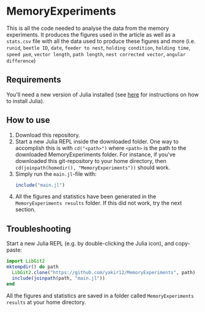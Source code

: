 # MemoryExperiments
This is all the code needed to analyse the data from the memory experiments. It produces the figures used in the article as well as a `stats.csv` file with all the data used to produce these figures and more (i.e. `runid`, `beetle ID`, `date`, `feeder to nest`, `holding condition`, `holding time`, `speed μ±σ`, `vector length`, `path length`, `nest corrected vector`, `angular difference`)

## Requirements
You'll need a new version of Julia installed (see [here](https://julialang.org/downloads/) for instructions on how to install Julia).

## How to use
1. Download this repository.
2. Start a new Julia REPL inside the downloaded folder. One way to accomplish this is with `cd("<path>")` where `<path>` is the path to the downloaded MemoryExperiments folder. For instance, if you've downloaded this git-repository to your home directory, then `cd(joinpath(homedir(), "MemoryExperiments"))` should work.
3. Simply run the `main.jl`-file with:
   ```julia
   include("main.jl")
   ```
4. All the figures and statistics have been generated in the `MemoryExperiments results` folder.
If this did not work, try the next section.

## Troubleshooting
Start a new Julia REPL (e.g. by double-clicking the Julia icon), and copy-paste:
```julia
import LibGit2
mktempdir() do path
  LibGit2.clone("https://github.com/yakir12/MemoryExperiments", path) 
  include(joinpath(path, "main.jl"))
end
```
All the figures and statistics are saved in a folder called `MemoryExperiments results` at your home directory.
